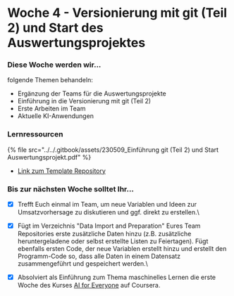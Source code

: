 # Woche 4 - Versionierung mit git (Teil 2) und Start des Auswertungsprojektes

### Diese Woche werden wir...

folgende Themen behandeln:

* Ergänzung der Teams für die Auswertungsprojekte
* Einführung in die Versionierung mit git (Teil 2)
* Erste Arbeiten im Team
* Aktuelle KI-Anwendungen

### Lernressourcen

{% file src="../../.gitbook/assets/230509_Einführung git (Teil 2) und Start Auswertungsprojekt.pdf" %}

* [Link zum Template Repository](https://github.com/opencampus-sh/repo-template-intro-to-data-science-and-ml/tree/main)

### Bis zur nächsten Woche solltet Ihr...

* [x] Trefft Euch einmal im Team, um neue Variablen und Ideen zur Umsatzvorhersage zu diskutieren und ggf. direkt zu erstellen.\

* [x] Fügt im Verzeichnis "Data Import and Preparation" Eures Team Repositories erste zusätzliche Daten hinzu (z.B. zusätzliche heruntergeladene oder selbst erstellte Listen zu Feiertagen). Fügt ebenfalls ersten Code, der neue Variablen erstellt hinzu und erstellt den Programm-Code so, dass alle Daten in einem Datensatz zusammengeführt und gespeichert werden.\

* [x] Absolviert als Einführung zum Thema maschinelles Lernen die erste Woche des Kurses [AI for Everyone](https://www.coursera.org/learn/ai-for-everyone) auf Coursera.
